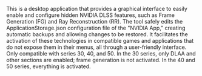 This is a desktop application that provides a graphical interface to easily enable and configure hidden NVIDIA DLSS features, such as Frame Generation (FG) and Ray Reconstruction (RR). The tool safely edits the ApplicationStorage.json configuration file of the "NVIDIA App," creating automatic backups and allowing changes to be restored. It facilitates the activation of these technologies in compatible games and applications that do not expose them in their menus, all through a user-friendly interface. Only compatible with series 30, 40, and 50. In the 30 series, only DLAA and other sections are enabled; frame generation is not activated. In the 40 and 50 series, everything is activated.

